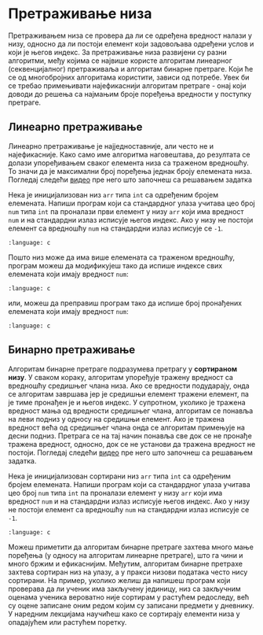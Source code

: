 # Претраживање низа

Претраживањем низа се провера да ли се одређена вредност налази у низу, односно
да ли постоји елемент који задовољава одређени услов и који је његов индекс. За
претраживање низа развијени су разни алгоритми, међу којима се највише користе
алгоритам линеарног (секвенцијалног) претраживаља и алгоритам бинарне претраге.
Који ће се од многобројних алгоритама користити, зависи од потребе. Увек би се
требао примењивати најефикаснији алгоритам претраге - онај који доводи до
решења са најмањим броје поређења вредности у поступку претраге.

## Линеарно претраживање

Линеарно претраживање је најједноставније, али често не и најефикасније. Како
само име алгоритма наговештава, до резултата се долази упоређивањем сваког
елемента низа са траженом вредношћу. То значи да је максимални број поређења
једнак броју елемената низа. Погледај следећи
[видео](https://www.youtube.com/watch?v=-PuqKbu9K3U) пре него што започнеш са
решавањем задатка

Нека је иницијализован низ `arr` типа `int` са одређеним бројем елемената.
Напиши програм који са стандардног улаза учитава цео број `num` типа `int` па
проналази први елемент у низу `arr` који има вредност `num` и на стандардни
излаз исписује његов индекс. Ако у низу не постоји елемент са вредношћу `num`
на стандардни излаз исписује се `-1`.

```{literalinclude} code/linear0.c
:language: c
```

Пошто низ може да има више елемената са траженом вредношћу, програм можеш да
модификујеш тако да испише индексе свих елемената који имају вредност `num`:

```{literalinclude} code/linear1.c
:language: c
```

или, можеш да преправиш програм тако да испише број пронађених елемената који
имају вредност `num`:

```{literalinclude} code/linear2.c
:language: c
```

## Бинарно претраживање

Алгоритам бинарне претраге подразумева претрагу у **сортираном низу**. У сваком
кораку, алгоритам упоређује тражену вредност са вредношћу средишњег члана низа.
Ако се вредности подударају, онда се алгоритам завршава јер је средишњи елемент
тражени елемент, па је тиме пронађен је и његов индекс. У супротном, уколико је
тражена вредност мања од вредности средишњег члана, алгоритам се понавља на
леви подниз у односу на средишњи елемент. Ако је тражена вредност већа од
средишњег члана онда се алгоритам примењује на десни подниз. Претрага се на тај
начин понавља све док се не пронађе тражена вредност, односно, док се не
установи да тражена вредност не постоји. Погледај следећи
[видео](https://www.youtube.com/watch?v=iP897Z5Nerk) пре него што започнеш са
решавањем задатка.

Нека је иницијализован сортирани низ `arr` типа `int` са одређеним бројем
елемената. Напиши програм који са стандардног улаза учитава цео број `num` типа
`int` па проналази елемент у низу `arr` који има вредност `num` и на стандардни
излаз исписује његов индекс. Ако у низу не постоји елемент са вредношћу `num`
на стандардни излаз исписује се `-1`.

```{literalinclude} code/binary0.c
:language: c
```

Можеш приметити да алгоритам бинарне претраге захтева много мање поређења (у
односу на алгоритам линеарне претраге), што га чини и много бржим и
ефикаснијим. Међутим, алгоритам бинарне претрахе захтева сортиран низ на улазу,
а у пракси низови података често нису сортирани. На пример, уколико желиш да
напишеш програм који проверава да ли ученик има закључену јединицу, низ са
закључним оценама ученика вероватно није сортирам у растућем редоследу, већ су
оцене записане оним редом којим су записани предмети у дневнику. У наредним
лекцијама научићеш како се сортирају елементи низа у опадајућем или растућем
поретку.
